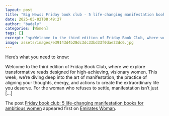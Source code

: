 ```yaml
---
layout: post
title: "Big News: Friday book club - 5 life-changing manifestation books for ambitious women"
date: 2025-05-02T08:49:27
author: "badely"
categories: [Women]
tags: []
excerpt: "<p>Welcome to the third edition of Friday Book Club, where we explore transformative reads designed for high-achieving, visionary women. This week, we"
image: assets/images/e39143d4b28dc3dc33bd33f0dae23dc6.jpg
---
```


Here’s what you need to know: <p>Welcome to the third edition of Friday Book Club, where we explore transformative reads designed for high-achieving, visionary women. This week, we’re diving deep into the art of manifestation, the practice of aligning your thoughts, energy, and actions to create the extraordinary life you deserve. For the woman who refuses to settle, manifestation isn’t just [&#8230;]</p>
<p>The post <a href="https://emirateswoman.com/5-manifestation-books-ambitious-women/" rel="nofollow">Friday book club: 5 life-changing manifestation books for ambitious women</a> appeared first on <a href="https://emirateswoman.com" rel="nofollow">Emirates Woman</a>.</p>

